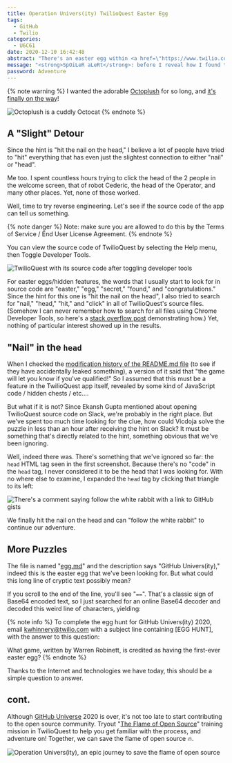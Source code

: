 ```yaml
---
title: Operation Univers(ity) TwilioQuest Easter Egg
tags:
  - GitHub
  - Twilio
categories:
  - U6C61
date: 2020-12-10 16:42:48
abstract: "There's an easter egg within <a href=\"https://www.twilio.com/quest\" target=\"_blank\">TwilioQuest</a>. Your first hint is: \"hit the nail on the head.\""
message: "<strong>SpOiLeR aLeRt</strong>: before I reveal how I found the easter egg, I strongly recommend you to try this yourself to see if you can \"<a href=\"https://github.com/education/github-university-2020\" target=\"_blank\">hit the nail on the head</a>.\" When you are ready, use the password \"<strong><em>Adventure</em></strong>\" (without the quotes) below to unlock:"
password: Adventure
---
```


{% note warning %}
I wanted the adorable [Octoplush](https://github.myshopify.com/products/octoplush) for so long, and [it's finally on the way](https://www.twitch.tv/videos/832648555)!

![Octoplush is a cuddly Octocat](https://cdn.shopify.com/s/files/1/0051/4802/products/Octoplush_d76ba290-d65b-40b9-a675-cfc3afa76b6e_large.JPG)
{% endnote %}

## A "Slight" Detour

Since the hint is "hit the nail on the head," I believe a lot of people have tried to "hit" everything that has even just the slightest connection to either "nail" or "head".

Me too. I spent countless hours trying to click the head of the 2 people in the welcome screen, that of robot Cederic, the head of the Operator, and many other places. Yet, none of those worked.

Well, time to try reverse engineering. Let's see if the source code of the app can tell us something.

{% note danger %}
Note: make sure you are allowed to do this by the Terms of Service / End User License Agreement.
{% endnote %}

You can view the source code of TwilioQuest by selecting the Help menu, then Toggle Developer Tools.

![TwilioQuest with its source code after toggling developer tools](https://user-images.githubusercontent.com/10842684/101840154-9712b300-3b11-11eb-87e7-b3001729e8d1.png)

For easter eggs/hidden features, the words that I usually start to look for in source code are "easter," "egg," "secret," "found," and "congratulations." Since the hint for this one is "hit the nail on the head", I also tried to search for "nail," "head," "hit," and "click" in all of TwilioQuest's source files. (Somehow I can never remember how to search for all files using Chrome Developer Tools, so here's a [stack overflow post](https://stackoverflow.com/questions/37685351/chrome-devtools-search-all-javascript-files-in-website/47690078) demonstrating how.) Yet, nothing of particular interest showed up in the results.

## "Nail" in the `head`

When I checked the [modification history of the README.md file](https://github.com/education/github-university-2020/commits/main/README.md) (to see if they have accidentally leaked something), a version of it said that "the game will let you know if you've qualified!" So I assumed that this must be a feature in the TwilioQuest app itself, revealed by some kind of JavaScript code / hidden chests / etc....

But what if it is not? Since Ekansh Gupta mentioned about opening TwilioQuest source code on Slack, we're probably in the right place. But we've spent too much time looking for the clue, how could Vicdoja solve the puzzle in less than an hour after receiving the hint on Slack? It must be something that's directly related to the hint, something obvious that we've been ignoring.

Well, indeed there was. There's something that we've ignored so far: the `head` HTML tag seen in the first screenshot. Because there's no "code" in the `head` tag, I never considered it to be the head that I was looking for. With no where else to examine, I expanded the `head` tag by clicking that triangle to its left:

![There's a comment saying follow the white rabbit with a link to GitHub gists](https://user-images.githubusercontent.com/10842684/101842641-7a2cae80-3b16-11eb-823d-b4251724b0d8.png)

We finally hit the nail on the head and can "follow the white rabbit" to continue our adventure.

## More Puzzles

<script src="https://gist.github.com/kwhinnery/b3cbc250fa1df65cc3c36ca39495d486.js"></script>

The file is named "[egg.md](https://gist.github.com/kwhinnery/b3cbc250fa1df65cc3c36ca39495d486)" and the description says "GitHub Univers(ity)," indeed this is the easter egg that we've been looking for. But what could this long line of cryptic text possibly mean?

If you scroll to the end of the line, you'll see "`==`". That's a classic sign of Base64 encoded text, so I just searched for an online Base64 decoder and decoded this weird line of characters, yielding:

{% note info %}
To complete the egg hunt for GitHub Univers(ity) 2020, email kwhinnery@twilio.com with a subject line containing [EGG HUNT], with the answer to this question:

What game, written by Warren Robinett, is credited as having the first-ever easter egg?
{% endnote %}

Thanks to the Internet and technologies we have today, this should be a simple question to answer.

## cont.

Although [GitHub Universe](https://githubuniverse.com/) 2020 is over, it's not too late to start contributing to the open source community. Tryout "[The Flame of Open Source](https://www.twilio.com/quest/learn/open-source)" training mission in TwilioQuest to help you get familiar with the process, and adventure on! Together, we can save the flame of open source 🔥.

![Operation Univers(ity), an epic journey to save the flame of open source](https://user-images.githubusercontent.com/6633808/101407837-c50eb200-38db-11eb-90ff-4888b5598de0.png)
